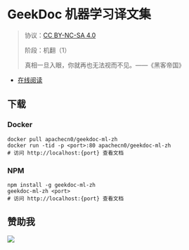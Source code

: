 <!--
    需要填充的占位符：
    
    README.md
    
        GeekDoc 机器学习译文集：文档中文名
        {nameEn}：文档英文名
        {urlEn}：文档原始链接
        gdml：域名前缀
        飞龙：负责人名称
        wizardforcel：负责人 Github 用户名
        562826179：负责人 QQ
        geekdoc-ml-zh：ApacheCN 的 Github 仓库名称
        geekdoc-ml-zh：DockerHub 仓库名称
        geekdoc-ml-zh：PYPI 包名称
        geekdoc-ml-zh：NPM 包名称
    
    CNAME
    
        gdml：域名前缀

    index.html
    
        GeekDoc 机器学习译文集：文档中文名
        #1E90FF：显示颜色
        geekdoc-ml-zh：ApacheCN 的 Github 仓库名称

    asset/docsify-flygon-footer.js
    
        geekdoc-ml-zh：ApacheCN 的 Github 仓库名称
-->

# GeekDoc 机器学习译文集

> 协议：[CC BY-NC-SA 4.0](http://creativecommons.org/licenses/by-nc-sa/4.0/)
> 
> 阶段：机翻（1）
> 
> 真相一旦入眼，你就再也无法视而不见。——《黑客帝国》

* [在线阅读](https://gdml.flygon.net)

## 下载

### Docker

```
docker pull apachecn0/geekdoc-ml-zh
docker run -tid -p <port>:80 apachecn0/geekdoc-ml-zh
# 访问 http://localhost:{port} 查看文档
```

### NPM

```
npm install -g geekdoc-ml-zh
geekdoc-ml-zh <port>
# 访问 http://localhost:{port} 查看文档
```

## 赞助我

![](https://img-blog.csdnimg.cn/20200112005920729.png)
